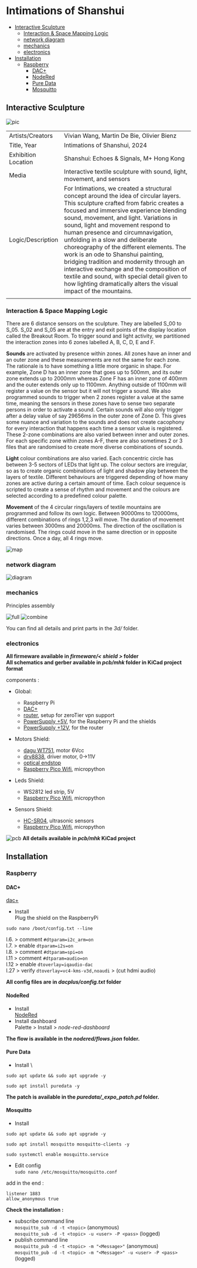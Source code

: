 # Intimations of Shanshui

<!-- TOC -->
- [Interactive Sculpture](#interactive-sculpture)
  - [Interaction & Space Mapping Logic](#interaction--space-mapping-logic)
  - [network diagram](#network-diagram)
  - [mechanics](#mechanics)
  - [electronics](#electronics)
- [Installation](#installation)
  - [Raspberry](#raspberry)
    - [DAC+](#dac)
    - [NodeRed](#nodered)
    - [Pure Data](#pure-data)
    - [Mosquitto](#mosquitto)
<!-- /TOC -->

## Interactive Sculpture

![pic](img/ex.jpg)

|||
|--|--|
|Artists/Creators|Vivian Wang, Martin De Bie, Olivier Bienz|
|Title, Year|Intimations of Shanshui, 2024|
|Exhibition Location|Shanshui: Echoes & Signals, M+ Hong Kong|
|Media|Interactive textile sculpture with sound, light, movement, and sensors|
|Logic/Description|For Intimations, we created a structural concept around the idea of circular layers. This sculpture crafted from fabric creates a focused and immersive experience blending sound, movement, and light. Variations in sound, light and movement respond to human presence and circumnavigation, unfolding in a slow and deliberate choreography of the different elements. The work is an ode to Shanshui painting, bridging tradition and modernity through an interactive exchange and the composition of textile and sound, with special detail given to how lighting dramatically alters the visual impact of the mountains.|
|||

### Interaction & Space Mapping Logic

There are 6 distance sensors on the sculpture. They are labelled S_00 to S_05. S_02 and S_05 are at the entry and exit points of the display location called the Breakout Room. To trigger sound and light activity, we partitioned the interaction zones into 6 zones labelled A, B, C, D, E and F.

**Sounds** are activated by presence within zones. All zones have an inner and an outer zone and these measurements are not the same for each zone. The rationale is to have something a little more organic in shape. For example, Zone D has an inner zone that goes up to 500mm, and its outer zone extends up to 2000mm whereas Zone F has an inner zone of 400mm and the outer extends only up to 1100mm. Anything outside of 1100mm will register a value on the sensor but it will not trigger a sound. We also programmed sounds to trigger when 2 zones register a value at the same time, meaning the sensors in these zones have to sense two separate persons in order to activate a sound. Certain sounds will also only trigger after a delay value of say 29656ms in the outer zone of Zone D. This gives some nuance and variation to the sounds and does not create cacophony for every interaction that happens each time a sensor value is registered. These 2-zone combinations are also varied between inner and outer zones. For each specific zone within zones A-F, there are also sometimes 2 or 3 files that are randomised to create more diverse combinations of sounds.

**Light** colour combinations are also varied. Each concentric circle has between 3-5 sectors of LEDs that light up. The colour sectors are irregular, so as to create organic combinations of light and shadow play between the layers of textile. Different behaviours are triggered depending of how many zones are active during a certain amount of time. Each colour sequence is scripted to create a sense of rhythm and movement and the colours are selected according to a predefined colour palette.

**Movement** of the 4 circular rings/layers of textile mountains are programmed and follow its own logic. Between 90000ms to 120000ms, different combinations of rings 1,2,3 will move. The duration of movement varies between 3000ms and 20000ms. The direction of the oscillation is randomised. The rings could move in the same direction or in opposite directions. Once a day, all 4 rings move.

![map](img/map.jpg)

### network diagram

![diagram](img/diagram.jpg)

### mechanics

Principles assembly

![full](img/_3d/01.png)
![combine](img/_3d/_combine.jpg)

You can find all details and print parts in the *3d/* folder.

### electronics

**All firmeware available in *firmeware/< shield >* folder**\
**All schematics and gerber available in *pcb/mhk* folder in KiCad project format**

components :
- Global:
  - Raspberry Pi
  - [DAC+](https://www.raspberrypi.com/products/dac-plus/)
  - [router](https://www.gl-inet.com/products/gl-b1300/), setup for zeroTier vpn support
  - [PowerSupply +5V](https://www.meanwell.fr/ac-dc-ultra-slim-din-rail-power-supply-input-range-hdr--30--5), for the Raspberry Pi and the shields
  - [PowerSupply +12V](https://www.meanwell.fr/ac-dc-ultra-slim-din-rail-power-supply-input-range-hdr--30--12), for the router

- Motors Shield:
  - [dagu WT751](https://www.gotronic.fr/art-motoreducteur-wt751-17751.htm), motor 6Vcc
  - [drv8838](https://www.pololu.com/product/2990), driver motor, 0→11V
  - [optical endstop](https://www.amazon.fr/GeeekPi-Optical-Endstop-Photoelectric-imprimante/dp/B086P7XHJ2/ref=sr_1_7?__mk_fr_FR=%C3%85M%C3%85%C5%BD%C3%95%C3%91&crid=303ZPGFLA8E0W&keywords=optical+switch&qid=1706533943&sprefix=optical+switch%2Caps%2C99&sr=8-7)
  - [Raspberry Pico Wifi](https://www.raspberrypi.com/products/raspberry-pi-pico/), micropython

- Leds Shield:
  - WS2812 led strip, 5V
  - [Raspberry Pico Wifi](https://www.raspberrypi.com/products/raspberry-pi-pico/), micropython

- Sensors Shield:
  - [HC-SR04](https://www.gotronic.fr/art-module-de-detection-us-hc-sr04-20912.htm), ultrasonic sensors
  - [Raspberry Pico Wifi](https://www.raspberrypi.com/products/raspberry-pi-pico/), micropython


![pcb](img/pcbs.jpg)
**All details available in *pcb/mhk* KiCad project**


## Installation

### Raspberry

#### DAC+

[dac+](https://www.raspberrypi.com/products/dac-plus/)

* Install \
  Plug the shield on the RaspberryPi

`sudo nano /boot/config.txt --line`

l.6. > comment `#dtparam=i2c_arm=on`\
l.7. > enable `dtparam=i2s=on`\
l.8. > comment `#dtparam=spi=on`\
l.11 > comment `#dtparam=audio=on`\
l.12 > enable `dtoverlay=iqaudio-dac`\
l.27 > verify `dtoverlay=vc4-kms-v3d,noaudi` > (cut hdmi audio)

**All config files are in *dacplus/config.txt* folder**

#### NodeRed

* Install \
  [NodeRed](https://nodered.org/docs/getting-started/raspberrypi)
* Install dashboard \
  Palette > Install > *node-red-dashboard*

**The flow is available in the *nodered/flows.json* folder.**

#### Pure Data

* Install \

```
sudo apt update && sudo apt upgrade -y

sudo apt install puredata -y
```

**The patch is available in the *puredata/_expo_patch.pd* folder.**

#### Mosquitto

* Install

```
sudo apt update && sudo apt upgrade -y

sudo apt install mosquitto mosquitto-clients -y

sudo systemctl enable mosquitto.service
```

* Edit config \
  `sudo nano /etc/mosquitto/mosquitto.conf`

add in the end :

```
listener 1883
allow_anonymous true
```

**Check the installation :**
* subscribe command line \
  `mosquitto_sub -d -t <topic>` (anonymous)\
  `mosquitto_sub -d -t <topic> -u <user> -P <pass>` (logged)
* publish command line \
  `mosquitto_pub -d -t <topic> -m "<Message>"` (anonymous)\
  `mosquitto_pub -d -t <topic> -m "<Message>" -u <user> -P <pass>` (logged)